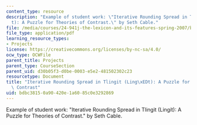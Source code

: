 ```yaml
---
content_type: resource
description: "Example of student work: \"Iterative Rounding Spread in Tlingit (Ling\xED\
  t): A Puzzle for Theories of Contrast.\" by Seth Cable."
file: /media/courses/24-941j-the-lexicon-and-its-features-spring-2007/bdbc38150a90420e1a6085c0e3292869_cable_tlingit.pdf
file_type: application/pdf
learning_resource_types:
- Projects
license: https://creativecommons.org/licenses/by-nc-sa/4.0/
ocw_type: OCWFile
parent_title: Projects
parent_type: CourseSection
parent_uid: d30b05f3-d0be-0003-e5e2-481502302c23
resourcetype: Document
title: "Iterative Rounding Spread in Tlingit (Ling\xEDt): A Puzzle for Theories of\
  \ Contrast"
uid: bdbc3815-0a90-420e-1a60-85c0e3292869
---
```

Example of student work: "Iterative Rounding Spread in Tlingit (Lingít): A Puzzle for Theories of Contrast." by Seth Cable.